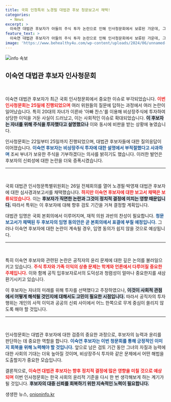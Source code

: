```yaml
---
title: 국회 인청특위 노경필 대법관 후보 청문보고서 채택!
categories:
  - News
excerpt: >
  이숙연 대법관 후보자가 아들의 주식 투자 논란으로 인해 인사청문회에서 보류된 가운데, 그는 해당 주식을 기부하겠다고 밝혔습니다. 국회는 두 대법관 후보자의 임명 동의안을 곧 표결할 예정입니다.
feature_text: >
  이숙연 대법관 후보자가 아들의 주식 투자 논란으로 인해 인사청문회에서 보류된 가운데, 그는 해당 주식을 기부하겠다고 밝혔습니다. 국회는 두 대법관 후보자의 임명 동의안을 곧 표결할 예정입니다.
image: 'https://www.behealthy4u.com/wp-content/uploads/2024/06/unnamed-file.png'
---
```


<p><img src="https://www.behealthy4u.com/wp-content/uploads/2024/06/unnamed-file.png" alt="info 속보" /></p>

<h2 data-ke-size="size26">이숙연 대법관 후보자 인사청문회</h2>

<p data-ke-size="size16">&nbsp;</p>

<p>이숙연 대법관 후보자가 최근 국회 인사청문회에서 중요한 이슈로 부각되었습니다. <b><span style="color: #ee2323;">이번 인사청문회는 25일에 진행되었으며</span></b> 여러 위원들의 질문에 답하는 과정에서 여러 논란이 일어났습니다. 특히 20대의 자녀가 이른바 '아빠 찬스'를 이용해 비상장주식에 투자하여 상당한 이익을 거둔 사실이 드러났고, 이는 사회적인 이슈로 확대되었습니다. <b><span style="background-color: #21538527;">이 후보자는 자녀를 위해 주식을 투자했다고 설명했으나</span></b> 이와 동시에 비판을 받는 상황에 놓였습니다.</p>

<p>인사청문회는 22일부터 25일까지 진행되었으며, 대법관 후보자들에 대한 질의응답이 이어졌습니다. <b><span style="color: #1a5490;">이숙연 후보자는 비상장주식 투자에 대한 설명에서 부적절했다고 사과하며 </span></b> 조씨 부녀가 보유한 주식을 기부하겠다는 의사를 밝히기도 했습니다. 이러한 발언은 후보자의 신뢰성에 대한 논란을 더욱 증폭시켰습니다.</p>

<hr>

<p data-ke-size="size16">&nbsp;</p>

<p>국회 대법관 인사청문특별위원회는 26일 전체회의를 열어 노경필·박영재 대법관 후보자에 대한 심사경과보고서를 채택했습니다. <b><span style="color: #ee2323;">하지만 이숙연 후보자에 대한 보고서 채택은 보류되었습니다.</span></b> 이는 <b><span style="background-color: #21538527;">후보자가 직면한 논란과 그것이 정치적 결정에 미치는 영향 때문입니다.</span></b> 따라서 특위는 이 후보자에 대해 향후 검토 기간을 거쳐 결정할 계획입니다.</p>

<p>대법관 임명은 국회 본회의에서 이루어지며, 재적 의원 과반의 찬성이 필요합니다. <b><span style="color: #1a5490;">청문보고서가 채택된 두 후보자의 임명 동의안은 곧 본회의에서 표결에 부칠 예정입니다.</span></b> 그러나 이숙연 후보자에 대한 논란이 계속될 경우, 임명 동의가 쉽지 않을 것으로 예상됩니다.</p>

<hr>

<p data-ke-size="size16">&nbsp;</p>

<p>특히 이숙연 후보자와 관련된 논란은 공직자의 윤리 문제에 대한 깊은 논의를 불러일으키고 있습니다. <b><span style="color: #ee2323;">주식 투자와 가족 이익의 상충 문제는 학계와 언론에서 다루어질 중요한 주제입니다.</span></b> 이와 함께 공직 입후보자로서의 도덕성과 청렴성이 얼마나 중요한지를 새삼 환기시키고 있습니다.</p>

<p>이 후보자는 자녀의 미래를 위해 투자를 선택했다고 주장하였으나, <b><span style="background-color: #21538527;">이것이 사회적 관점에서 어떻게 해석될 것인지에 대해서도 고민이 필요한 시점입니다.</span></b> 따라서 공직자의 투자 행위는 개인의 사적 이익과 공공의 신뢰 사이에서 어느 한쪽으로 무게 중심이 쏠리지 않도록 해야 할 것입니다.</p>

<hr>

<p data-ke-size="size16">&nbsp;</p>

<p>인사청문회는 대법관 후보자에 대한 검증의 중요한 과정으로, 후보자의 능력과 윤리를 판단하는 데 중요한 역할을 합니다. <b><span style="color: #1a5490;">이숙연 후보자는 이번 청문회를 통해 긍정적인 이미지 회복을 위해 노력해야 할 것입니다.</span></b> 앞으로 남은 검토 기간 동안 그녀의 자질과 능력에 대한 사회의 기대는 더욱 높아질 것이며, 비상장주식 투자와 같은 문제에서 어떤 해법을 도출할지가 중요한 모습입니다.</p>

<p>결론적으로, <b><span style="color: #ee2323;">이숙연 대법관 후보자는 향후 정치적 결정에 많은 영향을 미칠 것으로 예상되며</span></b> 이번 인사청문회는 한국 사회의 윤리적 기준을 다시 한 번 생각해보게 하는 계기가 될 것입니다. <b><span style="background-color: #21538527;">후보자의 대중 신뢰를 회복하기 위한 지속적인 노력이 필요합니다.</span></b></p>
생생한 뉴스, <a href="https://onioninfo.kr" rel="dofollow">onioninfo.kr</a>


